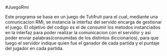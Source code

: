 #JuegoRmi

Este programa se basa en un juego de Tutifruti para el cual, mediante una comunicacion RMI, se instancia la interfaz del servido encarga de gestionar el juego.
El objetivo del codigo es el de consumir los metodos instanciados en la interfaz para poder realizar la comunicacion con el servidor y asi poder enviar palabras(consumidas de los distintos diccionarios), para que luego el servidor indique quien fue el ganador de cada partida y el puntaje del jugador en cada partida.
